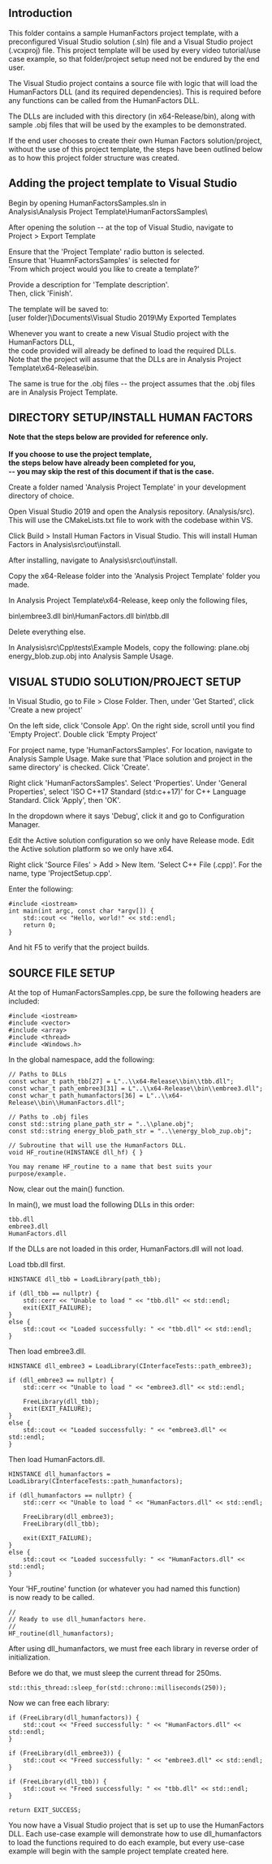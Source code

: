 <h2> Introduction </h2>

This folder contains a sample HumanFactors project template,
with a preconfigured Visual Studio solution (.sln) file and a Visual Studio project (.vcxproj) file. This project template will be used by every video tutorial/use case example, so that folder/project setup need not be endured by the end user.

The Visual Studio project contains a source file with logic that will load the HumanFactors DLL (and its required dependencies). This is required before any functions can be called from the HumanFactors DLL.<br>

The DLLs are included with this directory (in x64-Release/bin), along with sample .obj files that will be used by the examples to be demonstrated.

If the end user chooses to create their own Human Factors solution/project,<br>
without the use of this project template, the steps have been outlined below<br> 
as to how this project folder structure was created.

<h2> Adding the project template to Visual Studio </h2>

Begin by opening HumanFactorsSamples.sln in<br> 
Analysis\Analysis Project Template\HumanFactorsSamples\

After opening the solution -- at the top of Visual Studio, navigate to<br>
Project > Export Template

Ensure that the 'Project Template' radio button is selected.<br>
Ensure that 'HuamnFactorsSamples' is selected for<br>
'From which project would you like to create a template?'

Provide a description for 'Template description'.<br>
Then, click 'Finish'.

The template will be saved to:<br>
[user folder]\Documents\Visual Studio 2019\My Exported Templates

Whenever you want to create a new Visual Studio project with the HumanFactors DLL,<br> the code provided will already be defined to load the required DLLs.<br>
Note that the project will assume that the DLLs are in Analysis Project Template\x64-Release\bin\.<br>

The same is true for the .obj files -- the project assumes that the .obj files are in Analysis Project Template\.

<h2> DIRECTORY SETUP/INSTALL HUMAN FACTORS </h2>

<b> Note that the steps below are provided for reference only.<br>
<br>
If you choose to use the project template,<br>
the steps below have already been completed for you,<br>
-- you may skip the rest of this document if that is the case.</b>

Create a folder named 'Analysis Project Template' in your development directory of choice.

Open Visual Studio 2019 and open the Analysis repository.
(Analysis/src). This will use the CMakeLists.txt file to work with the codebase within VS.

Click Build > Install Human Factors in Visual Studio.
This will install Human Factors in
Analysis\src\out\install.

After installing, navigate to
Analysis\src\out\install.

Copy the x64-Release folder into the 'Analysis Project Template' folder you made.

In Analysis Project Template\x64-Release, keep only the following files,

bin\embree3.dll
bin\HumanFactors.dll
bin\tbb.dll

Delete everything else.

In Analysis\src\Cpp\tests\Example Models\, copy the following:
    plane.obj
    energy_blob.zup.obj
into Analysis Sample Usage.

<h2> VISUAL STUDIO SOLUTION/PROJECT SETUP </h2>

In Visual Studio, go to File > Close Folder.
Then, under 'Get Started', click 'Create a new project'

On the left side, click 'Console App'.
On the right side, scroll until you find 'Empty Project'.
Double click 'Empty Project'

For project name, type 'HumanFactorsSamples'.
For location, navigate to Analysis Sample Usage.
Make sure that 'Place solution and project in the same directory' is checked.
Click 'Create'.

Right click 'HumanFactorsSamples'.
Select 'Properties'.
Under 'General Properties', select 'ISO C++17 Standard (std:c++17)'
for C++ Language Standard. Click 'Apply', then 'OK'.

In the dropdown where it says 'Debug', click it and go to
Configuration Manager.

Edit the Active solution configuration so we only have Release mode.
Edit the Active solution platform so we only have x64.

Right click 'Source Files' > Add > New Item.
'Select C++ File (.cpp)'.
For the name, type 'ProjectSetup.cpp'.

Enter the following:
```
#include <iostream>
int main(int argc, const char *argv[]) {
    std::cout << "Hello, world!" << std::endl;
    return 0;
}
```
And hit F5 to verify that the project builds.

<h2> SOURCE FILE SETUP </h2>

At the top of HumanFactorsSamples.cpp,
be sure the following headers are included:

```
#include <iostream>
#include <vector>
#include <array>
#include <thread>
#include <Windows.h>
```

In the global namespace, add the following:

```
// Paths to DLLs
const wchar_t path_tbb[27] = L"..\\x64-Release\\bin\\tbb.dll";
const wchar_t path_embree3[31] = L"..\\x64-Release\\bin\\embree3.dll";
const wchar_t path_humanfactors[36] = L"..\\x64-Release\\bin\\HumanFactors.dll";

// Paths to .obj files
const std::string plane_path_str = "..\\plane.obj";
const std::string energy_blob_path_str = "..\\energy_blob_zup.obj";

// Subroutine that will use the HumanFactors DLL.
void HF_routine(HINSTANCE dll_hf) { }

You may rename HF_routine to a name that best suits your purpose/example.
```

Now, clear out the main() function.

In main(), we must load the following DLLs in this order:
```
tbb.dll
embree3.dll
HumanFactors.dll
```
If the DLLs are not loaded in this order, HumanFactors.dll will not load.

Load tbb.dll first.
```
HINSTANCE dll_tbb = LoadLibrary(path_tbb);

if (dll_tbb == nullptr) {
    std::cerr << "Unable to load " << "tbb.dll" << std::endl;
    exit(EXIT_FAILURE);
}
else {
    std::cout << "Loaded successfully: " << "tbb.dll" << std::endl;
}
```

Then load embree3.dll.
```
HINSTANCE dll_embree3 = LoadLibrary(CInterfaceTests::path_embree3);

if (dll_embree3 == nullptr) {
    std::cerr << "Unable to load " << "embree3.dll" << std::endl;

    FreeLibrary(dll_tbb);
    exit(EXIT_FAILURE);
}
else {
    std::cout << "Loaded successfully: " << "embree3.dll" << std::endl;
}
```

Then load HumanFactors.dll.
```
HINSTANCE dll_humanfactors = LoadLibrary(CInterfaceTests::path_humanfactors);

if (dll_humanfactors == nullptr) {
    std::cerr << "Unable to load " << "HumanFactors.dll" << std::endl;

    FreeLibrary(dll_embree3);
    FreeLibrary(dll_tbb);

    exit(EXIT_FAILURE);
}
else {
    std::cout << "Loaded successfully: " << "HumanFactors.dll" << std::endl;
}
```

Your 'HF_routine' function (or whatever you had named this function)<br>
is now ready to be called.

```
//
// Ready to use dll_humanfactors here.
//
HF_routine(dll_humanfactors);
```

After using dll_humanfactors, we must free each library in reverse order
of initialization.

Before we do that, we must sleep the current thread for 250ms.

```
std::this_thread::sleep_for(std::chrono::milliseconds(250));
```

Now we can free each library:
```
if (FreeLibrary(dll_humanfactors)) {
    std::cout << "Freed successfully: " << "HumanFactors.dll" << std::endl;
}

if (FreeLibrary(dll_embree3)) {
    std::cout << "Freed successfully: " << "embree3.dll" << std::endl;
}

if (FreeLibrary(dll_tbb)) {
    std::cout << "Freed successfully: " << "tbb.dll" << std::endl;
}

return EXIT_SUCCESS;
```

You now have a Visual Studio project that is set up to use the HumanFactors DLL.
Each use-case example will demonstrate how to use dll_humanfactors to load
the functions required to do each example, but every use-case example will begin with the sample project template created here.
